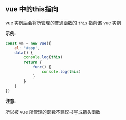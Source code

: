 ## vue 中的this指向

vue 实例后会将所管理的普通函数的 `this` 指向该 vue 实例



**示例:**

```js
const vm = new Vue({
    el: '#app',
    data() {
        console.log(this)
        return {
            func() {
				console.log(this)
            }
        }
    }
})
```



**注意:**

所以被 vue 所管理的函数不建议书写成箭头函数